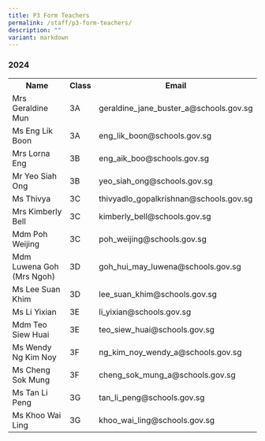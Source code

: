 ```yaml
---
title: P3 Form Teachers
permalink: /staff/p3-form-teachers/
description: ""
variant: markdown
---
```

### **2024**
<table>
    <tbody><tr style="width:100%">
        <th style="width:40%">Name</th>
        <th style="width:10%">Class</th>
        <th style="width:50%">Email</th>
    </tr>
   <tr>
        <td>Mrs Geraldine Mun</td>
        <td>3A</td>
        <td>geraldine_jane_buster_a@schools.gov.sg</td>
    </tr>
   <tr>
        <td>Ms Eng Lik Boon</td>
        <td>3A</td>
        <td>eng_lik_boon@schools.gov.sg</td>
    </tr>
      <tr>
        <td>Mrs Lorna Eng</td>
        <td>3B</td>
        <td>eng_aik_boo@schools.gov.sg</td>
    </tr>
    <tr>
        <td>Mr Yeo Siah Ong</td>
        <td>3B</td>
        <td>yeo_siah_ong@schools.gov.sg</td>
    </tr>
<tr>
        <td>Ms Thivya</td>
        <td>3C</td>
        <td>thivyadlo_gopalkrishnan@schools.gov.sg</td>
    </tr>
	<tr>
        <td>Mrs Kimberly Bell</td>
        <td>3C</td>
        <td>kimberly_bell@schools.gov.sg</td>
    </tr>
    <tr>
        <td>Mdm Poh Weijing</td>
        <td>3C</td>
        <td>poh_weijing@schools.gov.sg</td>
    </tr>
    <tr>
        <td>Mdm Luwena Goh (Mrs Ngoh)</td>
        <td>3D</td>
        <td>goh_hui_may_luwena@schools.gov.sg</td>
    </tr>
 <tr>
        <td>Ms Lee Suan Khim</td>
        <td>3D</td>
        <td>lee_suan_khim@schools.gov.sg</td>
    </tr>
<tr>
        <td>Ms Li Yixian</td>
        <td>3E</td>
        <td>li_yixian@schools.gov.sg</td>
    </tr>
     	<tr>
        <td>Mdm Teo Siew Huai</td>
        <td>3E</td>
        <td>teo_siew_huai@schools.gov.sg</td>
    </tr>
<tr>
        <td>Ms Wendy Ng Kim Noy</td>
        <td>3F</td>
        <td>ng_kim_noy_wendy_a@schools.gov.sg</td>
    </tr>
    <tr>
        <td>Ms Cheng Sok Mung</td>
        <td>3F</td>
        <td>cheng_sok_mung_a@schools.gov.sg</td>
    </tr>
<tr>
        <td>Ms Tan Li Peng</td>
        <td>3G</td>
        <td>tan_li_peng@schools.gov.sg</td>
    </tr>
    <tr>
        <td>Ms Khoo Wai Ling</td>
        <td>3G</td>
        <td>khoo_wai_ling@schools.gov.sg</td>
    </tr>
</tbody></table>

 